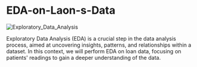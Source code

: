 # EDA-on-Laon-s-Data

![Exploratory_Data_Analysis](https://github.com/Shankarrai2171/EDA-on-Laon-s-Data/assets/164284515/28b490bb-5d24-4174-9c79-5d1b9527a58c)

Exploratory Data Analysis (EDA) is a crucial step in the data analysis process, aimed at uncovering insights, patterns, and relationships within a dataset. In this context, we will perform EDA on loan data, focusing on patients' readings to gain a deeper understanding of the data.
